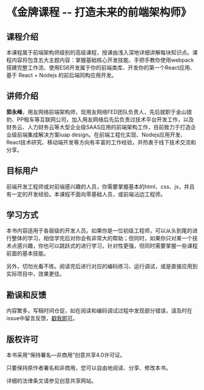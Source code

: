 # 《金牌课程 -- 打造未来的前端架构师》

## 课程介绍

本课程属于前端架构师级别的高级课程，授课由浅入深地详细讲解每块知识点。课程内容将包含五大主题内容：掌握基础核心开发技能、手把手教你使用webpack搭建完整工作流、使用ES6开发属于你的前端类库、开发你的第一个React应用、基于 React + Nodejs 的前后端同构应用开发。

## 讲师介绍

**郭永峰**，用友网络前端架构师，现用友网络FED团队负责人，先后就职于金山猎豹、PP租车等互联网公司，加入用友网络后先后负责过技术平台开发工作，以及财务云、人力财务云等大型企业级SAAS应用的前端架构工作，目前致力于打造企业级前端集成解决方案iuap design。在前端工程化实现、Nodejs应用开发、React技术研究、移动端开发等方向有丰富的工作经验，并热衷于线下技术交流和分享。

## 目标用户

前端开发工程师或对前端感兴趣的人员，你需要掌握基本的html、css、js，并且有一定的开发经验。本课程不面向零基础人员，或前端沾边工程师。

## 学习方式

本书内容适用于各层级的开发人员。如果你是一位初级工程师，可以从头到尾的进行整体的学习，相信学完后对你会有非常大的帮助；但同时，如果你只对某一个技术点感兴趣，你也可以跳跃式的进行学习，针对性更强，但同时需要掌握一些课程前面的基本技能。

另外，切勿光看不练。阅读完后进行对应的编码练习、运行调试，或是直接应用到实际项目中，效果更佳。

## 勘误和反馈

内容繁多，写稿时间仓促，如在阅读和编码调试过程中发现部分错误，请及时在issue中留言反馈，[戳我即可](https://github.com/GuoYongfeng/course-book/issues)。

## 版权许可

本书采用“保持署名—非商用”创意共享4.0许可证。

只要保持原作者署名和非商用，您可以自由地阅读、分享、修改本书。

详细的法律条文请参见创意共享网站。
